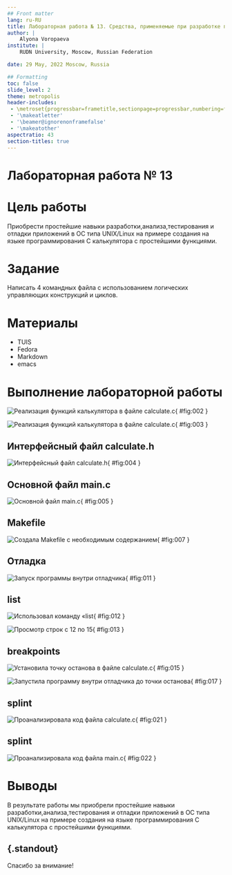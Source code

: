 ```yaml
---
## Front matter
lang: ru-RU
title: Лабораторная работа № 13. Средства, применяемые при разработке программного обеспечения в ОС типа UNIX/Linux
author: |
	Alyona Voropaeva
institute: |
	RUDN University, Moscow, Russian Federation

date: 29 May, 2022 Moscow, Russia

## Formatting
toc: false
slide_level: 2
theme: metropolis
header-includes: 
 - \metroset{progressbar=frametitle,sectionpage=progressbar,numbering=fraction}
 - '\makeatletter'
 - '\beamer@ignorenonframefalse'
 - '\makeatother'
aspectratio: 43
section-titles: true
---
```


# Лабораторная работа № 13

# Цель работы

Приобрести простейшие навыки разработки,анализа,тестирования и отладки приложений в ОС типа UNIX/Linux на примере создания на языке программирования С калькулятора с простейшими функциями.

# Задание

Написать 4 командных файла с использованием логических управляющих конструкций
и циклов.

# Материалы

- TUIS
- Fedora
- Markdown
- emacs

# Выполнение лабораторной работы

![Реализация функций калькулятора в файле calculate.с](image/02.png){ #fig:002 }

![Реализация функций калькулятора в файле calculate.с](image/03.png){ #fig:003 }

## Интерфейсный файл calculate.h

![Интерфейсный файл calculate.h](image/04.png){ #fig:004 }

## Основной файл main.c

![Основной файл main.c](image/05.png){ #fig:005 }

## Makefile

![Создала Makefile с необходимым содержанием](image/07.png){ #fig:007 }

## Отладка

![Запуск программы внутри отладчика](image/5.png){ #fig:011 }

## list

![Использовал команду «list](image/7.png){ #fig:012 }

![Просмотр строк с 12 по 15](image/8.png){ #fig:013 }

## breakpoints

![Установила точку останова в файле calculate.c](image/10.png){ #fig:015 }

![Запустила программу внутри отладчика до точки останова](image/11.png){ #fig:017 }

## splint

![Проанализировала код файла calculate.c](image/14.png){ #fig:021 }

## splint

![Проанализировала код файла main.c](image/15.png){ #fig:022 }


# Выводы

В результате работы мы приобрели простейшие навыки разработки,анализа,тестирования и отладки приложений в ОС типа UNIX/Linux на примере создания на языке программирования С калькулятора с простейшими функциями.

## {.standout}

Спасибо за внимание!
